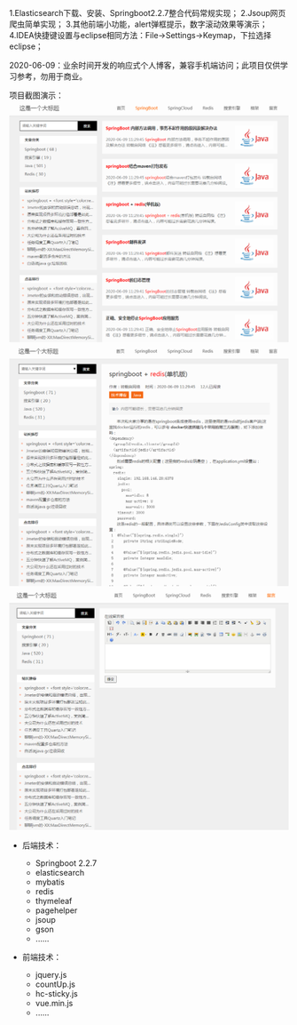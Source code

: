 1.Elasticsearch下载、安装、Springboot2.2.7整合代码常规实现；
2.Jsoup网页爬虫简单实现；
3.其他前端小功能，alert弹框提示，数字滚动效果等演示；
4.IDEA快捷键设置与eclipse相同方法：File->Settings->Keymap，下拉选择eclipse；

2020-06-09：业余时间开发的响应式个人博客，兼容手机端访问；此项目仅供学习参考，勿用于商业。

项目截图演示：
![Image1](https://github.com/291435070/me-protal/blob/master/image/1.png)
![Image2](https://github.com/291435070/me-protal/blob/master/image/2.png)
![Image3](https://github.com/291435070/me-protal/blob/master/image/3.png)

* 后端技术：
    * Springboot 2.2.7
    * elasticsearch
    * mybatis
    * redis
    * thymeleaf
    * pagehelper
    * jsoup
    * gson
    * ......
    
* 前端技术：
    * jquery.js
    * countUp.js
    * hc-sticky.js
    * vue.min.js
    * ......